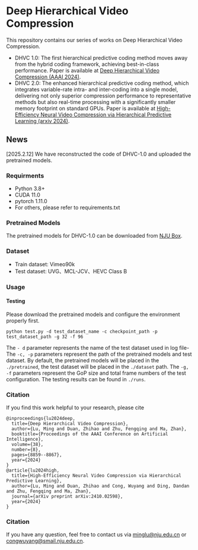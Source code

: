 # Deep Hierarchical Video Compression
This repository contains our series of works on Deep Hierarchical Video Compression.
* DHVC 1.0: The first hierarchical predictive coding method moves away from the hybrid coding framework, achieving best-in-class performance. Paper is available at [Deep Hierarchical Video Compression (AAAI 2024)](https://ojs.aaai.org/index.php/AAAI/article/view/28733).
* DHVC 2.0: The enhanced hierarchical predictive coding method, which integrates variable-rate intra- and inter-coding into a single model, delivering not only superior compression performance to representative methods but
 also real-time processing with a significantly smaller memory footprint on standard GPUs. Paper is available at [High-Efficiency Neural Video Compression
  via Hierarchical Predictive Learning (arxiv 2024)](https://arxiv.org/pdf/2410.02598).

## News
[2025.2.12] We have reconstructed the code of DHVC-1.0 and uploaded the pretrained models.

### Requirments
- Python 3.8+
- CUDA 11.0
- pytorch 1.11.0
- For others, please refer to requirements.txt

### Pretrained Models
The pretrained models for DHVC-1.0 can be downloaded from [NJU Box](https://box.nju.edu.cn/d/cda112aa5f724b7ea865/).

### Dataset
* Train dataset: Vimeo90k
* Test dataset: UVG、MCL-JCV、HEVC Class B

### Usage
#### Testing
Please download the pretrained models and configure the environment properly first.
```shell
python test.py -d test_dataset_name -c checkpoint_path -p test_dataset_path -g 32 -f 96 
```
The `- d` parameter represents the name of the test dataset used in log file- The `-c, -p` parameters represent the path of the pretrained models and test dataset. By default, the pretrained models will be placed in the `./pretrained`, the test dataset will be placed in the `./dataset` path. The `-g, -f` parameters represent the GoP size and total frame numbers of the test configuration.
The testing results can be found in `./runs`.

### Citation
If you find this work helpful to your research, please cite
```
@inproceedings{lu2024deep,
  title={Deep Hierarchical Video Compression},
  author={Lu, Ming and Duan, Zhihao and Zhu, Fengqing and Ma, Zhan},
  booktitle={Proceedings of the AAAI Conference on Artificial Intelligence},
  volume={38},
  number={8},
  pages={8859--8867},
  year={2024}
}
@article{lu2024high,
  title={High-Efficiency Neural Video Compression via Hierarchical Predictive Learning},
  author={Lu, Ming and Duan, Zhihao and Cong, Wuyang and Ding, Dandan and Zhu, Fengqing and Ma, Zhan},
  journal={arXiv preprint arXiv:2410.02598},
  year={2024}
}
```

### Citation
If you have any question, feel free to contact us via minglu@nju.edu.cn or congwuyang@smail.nju.edu.cn.
